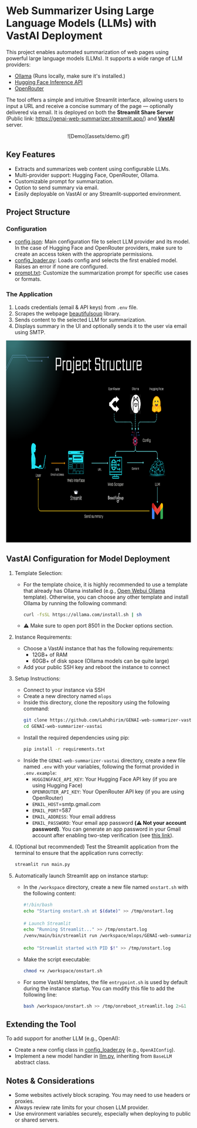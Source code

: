 # Web Summarizer Using Large Language Models (LLMs) with VastAI Deployment

This project enables automated summarization of web pages using powerful large language models (LLMs). It supports a wide range of LLM providers:
- [Ollama](https://ollama.com/) (Runs locally, make sure it's installed.)
- [Hugging Face Inference API](https://huggingface.co/models)
- [OpenRouter](https://openrouter.ai/models)

The tool offers a simple and intuitive Streamlit interface, allowing users to input a URL and receive a concise summary of the page — optionally delivered via email. It is deployed on both the **Streamlit Share Server** (Public link: https://genai-web-summarizer.streamlit.app/) and **[VastAI](https://vast.ai/)** server.

<div align="center">
![Demo](assets/demo.gif)
</div>

## Key Features
- Extracts and summarizes web content using configurable LLMs.
- Multi-provider support: Hugging Face, OpenRouter, Ollama.
- Customizable prompt for summarization.
- Option to send summary via email.
- Easily deployable on VastAI or any Streamlit-supported environment.

## Project Structure

### Configuration

- [config.json](config/config.json): Main configuration file to select LLM provider and its model. In the case of Hugging Face and OpenRouter providers, make sure to create an access token with the appropriate permissions.
- [config_loader.py](src/config_loader/config_loader.py): Loads config and selects the first enabled model. Raises an error if none are configured.
- [prompt.txt](config/prompt.txt): Customize the summarization prompt for specific use cases or formats.

### The Application

1. Loads credentials (email & API keys) from `.env` file.
2. Scrapes the webpage [beautifulsoup](https://pypi.org/project/beautifulsoup4/) library.
3. Sends content to the selected LLM for summarization.
4. Displays summary in the UI and optionally sends it to the user via email using SMTP.

<div style="text-align: center;">
    <img src="assets/project_structure_final.png" alt="CV" width="950", height="550"/>
</div>

## VastAI Configuration for Model Deployment
1. Template Selection:
    - For the template choice, it is highly recommended to use a template that already has Ollama installed (e.g., [Open Webui Ollama](https://cloud.vast.ai/?ref_id=277963&creator_id=277963&name=Open%20Webui%20(Ollama)) template). Otherwise, you can choose any other template and install Ollama by running the following command:
        ```bash
        curl -fsSL https://ollama.com/install.sh | sh
        ```
    - ⚠️ Make sure to open port 8501 in the Docker options section.

2. Instance Requirements:
    - Choose a VastAI instance that has the following requirements:
        - 12GB+ of RAM
        - 60GB+ of disk space (Ollama models can be quite large)
    - Add your public SSH key and reboot the instance to connect

3. Setup Instructions:
    - Connect to your instance via SSH
    - Create a new directory named `mlops`
    - Inside this directory, clone the repository using the following command:
        ```bash
        git clone https://github.com/Lahdhirim/GENAI-web-summarizer-vastai.git
        cd GENAI-web-summarizer-vastai
        ```
    - Install the required dependencies using pip:
        ```bash
        pip install -r requirements.txt
        ```
    - Inside the `GENAI-web-summarizer-vastai` directory, create a new file named `.env` with your variables, following the format provided in `.env.example`:
        - `HUGGINGFACE_API_KEY`: Your Hugging Face API key (if you are using Hugging Face)
        - `OPENROUTER_API_KEY`: Your OpenRouter API key (if you are using OpenRouter)
        - `EMAIL_HOST`=smtp.gmail.com
        - `EMAIL_PORT`=587
        - `EMAIL_ADDRESS`: Your email address
        - `EMAIL_PASSWORD`: Your email app password **(⚠️ Not your account password)**. You can generate an app password in your Gmail account after enabling two-step verification (see [this link](https://support.google.com/mail/answer/185833?hl=en)).

4. (Optional but recommended) Test the Streamlit application from the terminal to ensure that the application runs correctly:
    ```bash
    streamlit run main.py
    ```

5. Automatically launch Streamlit app on instance startup:
    - In the `/workspace` directory, create a new file named `onstart.sh` with the following content:
        ```bash
        #!/bin/bash
        echo "Starting onstart.sh at $(date)" >> /tmp/onstart.log

        # Launch Streamlit
        echo "Running Streamlit..." >> /tmp/onstart.log
        /venv/main/bin/streamlit run /workspace/mlops/GENAI-web-summarizer-vastai/main.py >> /workspace/mlops/GENAI-web-summarizer-vastai/app.log 2>&1 &

        echo "Streamlit started with PID $!" >> /tmp/onstart.log
        ```
    
    - Make the script executable:
        ```bash
        chmod +x /workspace/onstart.sh
        ```

    - For some VastAI templates, the file `entrypoint.sh` is used by default during the instance startup. You can modify this file to add the following line:
        ```bash
        bash /workspace/onstart.sh >> /tmp/onreboot_streamlit.log 2>&1 
        ```

## Extending the Tool
To add support for another LLM (e.g., OpenAI):
- Create a new config class in [config_loader.py](src/config_loader/config_loader.py) (e.g., `OpenAIConfig`).
- Implement a new model handler in [llm.py](src/modeling/llm.py), inheriting from `BaseLLM` abstract class.

## Notes & Considerations
- Some websites actively block scraping. You may need to use headers or proxies.
- Always review rate limits for your chosen LLM provider.
- Use environment variables securely, especially when deploying to public or shared servers.
